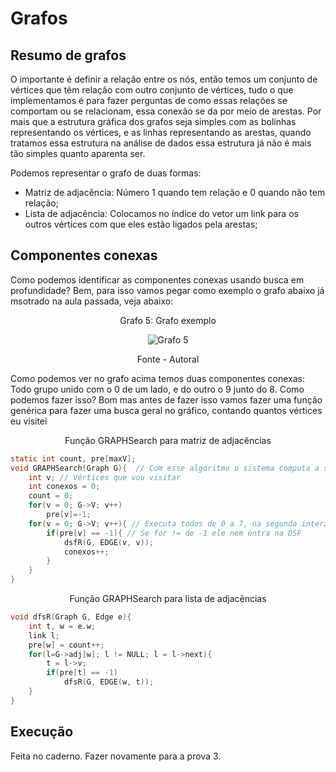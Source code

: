 # Grafos

## Resumo de grafos

<p>O importante é definir a relação entre os nós, então temos um conjunto de vértices que têm relação com outro conjunto de vértices, tudo o que implementamos é para fazer perguntas de como essas relações se comportam ou se relacionam, essa conexão se da por meio de arestas. Por mais que a estrutura gráfica dos grafos seja simples com as bolinhas representando os vértices, e as linhas representando as arestas, quando tratamos essa estrutura na análise de dados essa estrutura já não é mais tão simples quanto aparenta ser.</p>
<p>Podemos representar o grafo de duas formas:</p>

- Matriz de adjacência: Número 1 quando tem relação e 0 quando não tem relação;
- Lista de adjacência: Colocamos no índice do vetor um link para os outros vértices com que eles estão ligados pela arestas;

## Componentes conexas

<p>Como podemos identificar as componentes conexas usando busca em profundidade? Bem, para isso vamos pegar como exemplo o grafo abaixo já msotrado na aula passada, veja abaixo:</p>

<div style="text-align: center;">
    <p>Grafo 5: Grafo exemplo</p>
    <img src="../../assets/grafos/grafo_ex_aula_2.png" alt="Grafo 5">
    <p>Fonte - Autoral</p>
</div>

<p>Como podemos ver no grafo acima temos duas componentes conexas: Todo grupo unido com o 0 de um lado, e do outro o 9 junto do 8. Como podemos fazer isso? Bom mas antes de fazer isso vamos fazer uma função genérica para fazer uma busca geral no gráfico, contando quantos vértices eu visitei</p>

<p align="center">Função GRAPHSearch para matriz de adjacências</p>

```C
static int count, pre[maxV];
void GRAPHSearch(Graph G){  // Com esse algoritmo o sistema computa a saída da componente conexa e vai para a próxima
    int v; // Vértices que vou visitar
    int conexos = 0;
    count = 0;
    for(v = 0; G->V; v++)
        pre[v]=-1;
    for(v = 0; G->V; v++){ // Executa todos de 0 a 7, na segunda interação ele faz a interação de 8 e 9
        if(pre[v] == -1){ // Se for != de -1 ele nem entra na DSF
            dsfR(G, EDGE(v, v));
            conexos++;
        }
    }
}
```

<p align="center">Função GRAPHSearch para lista de adjacências</p>

```C
void dfsR(Graph G, Edge e){
    int t, w = e.w;
    link l;
    pre[w] = count++;
    for(l=G->adj[w]; l != NULL; l = l->next){
        t = l->v;
        if(pre[t] == -1)    
            dfsR(G, EDGE(w, t));
    }
}
```

## Execução

Feita no caderno.
Fazer novamente para a prova 3.
